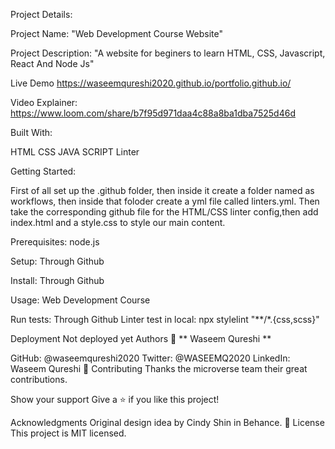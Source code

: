 Project Details:

Project Name: "Web Development Course Website"

Project Description: "A website for beginers to learn HTML, CSS, Javascript, React And Node Js"

Live Demo
https://waseemqureshi2020.github.io/portfolio.github.io/

Video Explainer:
https://www.loom.com/share/b7f95d971daa4c88a8ba1dba7525d46d

Built With:

HTML
CSS
JAVA SCRIPT
Linter

Getting Started:

First of all set up the .github folder, then inside it create a folder named as workflows, then inside that foloder create a yml file called linters.yml. Then take the corresponding github file for the HTML/CSS linter config,then add index.html and a style.css to style our main content.

Prerequisites:
node.js

Setup:
Through Github

Install:
Through Github

Usage:
Web Development Course

Run tests:
Through Github
Linter test in local: npx stylelint "**/*.{css,scss}"

Deployment
Not deployed yet
Authors
👤 ** Waseem Qureshi **

GitHub: @waseemqureshi2020
Twitter: @WASEEMQ2020
LinkedIn: Waseem Qureshi
🤝 Contributing
Thanks the microverse team their great contributions.

Show your support
Give a ⭐️ if you like this project!

Acknowledgments
Original design idea by Cindy Shin in Behance.
📝 License
This project is MIT licensed.